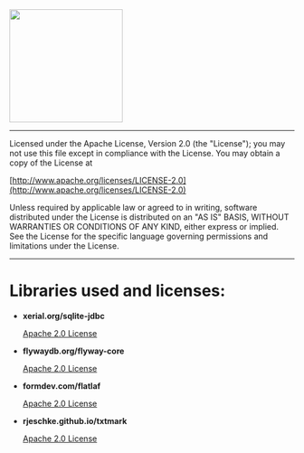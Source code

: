 <img src="https://github.com/flarom/Passport/blob/main/src/main/resources/images/passportFullBlack.png?raw=true" width="200">

---

Licensed under the Apache License, Version 2.0 (the "License");
you may not use this file except in compliance with the License.
You may obtain a copy of the License at

[http://www.apache.org/licenses/LICENSE-2.0](http://www.apache.org/licenses/LICENSE-2.0)

Unless required by applicable law or agreed to in writing, software
distributed under the License is distributed on an "AS IS" BASIS,
WITHOUT WARRANTIES OR CONDITIONS OF ANY KIND, either express or implied.
See the License for the specific language governing permissions and
limitations under the License.

---

# Libraries used and licenses:

- **xerial.org/sqlite-jdbc**

  [Apache 2.0 License](https://github.com/xerial/sqlite-jdbc/blob/master/LICENSE)

- **flywaydb.org/flyway-core**

  [Apache 2.0 License](https://github.com/flyway/flyway/blob/main/LICENSE.md)

- **formdev.com/flatlaf**

  [Apache 2.0 License](https://github.com/JFormDesigner/FlatLaf/blob/main/LICENSE)

- **rjeschke.github.io/txtmark**

  [Apache 2.0 License](https://github.com/rjeschke/txtmark/blob/master/LICENSE.txt)